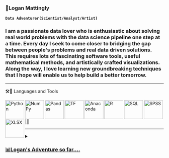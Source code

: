 ### 💬Logan Mattingly

**`Data Adventurer(Scientist/Analyst/Artist)`**

### I am a passionate data lover who is enthusiastic about solving real world problems with the data science pipeline one step at a time. Every day I seek to come closer to bridging the gap between people's problems and real data driven solutions. This requires lots of fascinating software tools, useful mathematical methods, and artistically crafted visualizations. Along the way, I love learning new groundbreaking techniques that I hope will enable us to help build a better tomorrow.

<hr>
🛠📗 Languages and Tools

<p dir="auto"><a target="_blank" rel="noopener noreferrer nofollow" href=https://www.linkedin.com/in/logan--mattingly/>
<img align="left" alt="Python" width="60px" src="https://cdn.jsdelivr.net/gh/devicons/devicon/icons/python/python-original.svg" style="max-width: 100%;">
<img align="left" alt="NumPy" width="60px"src="https://cdn.jsdelivr.net/gh/devicons/devicon/icons/numpy/numpy-original.svg" style="max-width: 100%;">
<img align="left" alt="Pandas" width="60px"src="https://cdn.jsdelivr.net/gh/devicons/devicon/icons/pandas/pandas-original.svg" style="max-width: 100%;">
<img align="left" alt="TF" width="60"src="https://cdn.jsdelivr.net/gh/devicons/devicon/icons/tensorflow/tensorflow-original.svg" style="max-width: 100%;">
<img align="left" alt="Anaconda" width="60"src="https://cdn.jsdelivr.net/gh/devicons/devicon/icons/anaconda/anaconda-original.svg" style="max-width: 100%;">
<img align="left" alt="R" width="60"src="https://cdn.jsdelivr.net/gh/devicons/devicon/icons/r/r-original.svg" style="max-width: 100%;">
<img align="left" alt="SQL" width="60"src="https://cdn.jsdelivr.net/gh/devicons/devicon/icons/microsoftsqlserver/microsoftsqlserver-plain-wordmark.svg" style="max-width: 100%;">
<img align="left" alt="SPSS" width="60"src="https://cdn.jsdelivr.net/gh/devicons/devicon/icons/spss/spss-original.svg"  style="max-width: 100%;">
<img align="left" alt="XLSX" width="60"src="https://upload.wikimedia.org/wikipedia/commons/thumb/3/34/Microsoft_Office_Excel_%282019%E2%80%93present%29.svg/512px-Microsoft_Office_Excel_%282019%E2%80%93present%29.svg.png?20190925171014" style="max-width: 100%;"/>
|||          
</p>
<hr>
<details>
  <summary><h3>📊Logan's Adventure so far....</h3></summary>
  My journey began while working on a term project for my college business management class. The challenge was to manage a small business within a market filled with my fellow classmates’ identical firms and maximize my profit while limiting my losses. Over time I realized that many of the other firms could be simulated in a way that allowed me to model otherwise unknown decisions of others. This late-night realization propelled me into creating my first ever data driven project, a pricing management support system using excel. As predicted, my new tool functioned as a forecast for coming price and expense strategies of my peers which gave me a leg up on my competition. As time progressed, I discovered that using powerful tools such as Python, SQL and R would allow me to create more accurate and efficient decisions. It was in these pivotal moments that my life had forever taken a turn. On a complete chance, I changed the course of my academic studies to help me learn and understand these amazing tools. As the years progressed, I found myself beginning to conquer much more complex problems such as, predicting cancer fatality risk to help aid physicians, determining the optimal remaining useful life of computer hardware to keep data lakes operational and forecasting stock prices to help minimize investor losses. Currently, I am neck deep in these complex problems and am continuing to broaden my technical horizons so that I find insights and develop tools that can help others through their time on this amazing ride we call life
